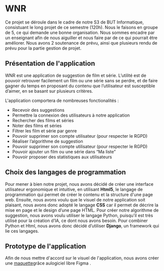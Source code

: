 # WNR

Ce projet se déroule dans le cadre de notre S3 de BUT Informatique, consistuant le long projet de ce semestre (120h). Nous le faisons en groupe de 5, ce qui demande une bonne organisation. Nous sommes encadre par un enseignant afin de nous aiguiller et nous faire par de ce qui pourrait être améliorer. Nous avons 2 soutenance de prévu, ainsi que plusieurs rendu de prévu pour la partie gestion de projet. 

## Présentation de l'application

WNR est une application de suggestion de film et série. L’utilité est de pouvoir retrouver facilement un film ou une série sans se perdre, et de faire gagner du temps en proposant du contenu que l’utilisateur est susceptible d’aimer, en se basant sur plusieurs critères. 

L'application comportera de nombreuses fonctionalités : 

- Recevoir des suggestions 
- Permettre la connexion des utilisateurs à notre application
- Rechercher des films et séries
- Noter des films et séries
- Filtrer les film et série par genre
- Pouvoir supprimer son compte utilisateur (pour respecter le RGPD)
- Réaliser l’algorithme de suggestion
- Pouvoir supprimer son compte utilisateur (pour respecter le RGPD)
- Pouvoir ajouter un film ou une série dans “Ma liste”
- Pouvoir proposer des statistiques aux utilisateurs 

## Choix des langages de programmation

Pour mener à bien notre projet, nous avons décidé de créer une interface utilisateur ergonomique et intuitive, en utilisant **Html5**, le langage de programmation qui permet de créer le contenu et la structure d'une page web. Ensuite, nous avons voulu que le visuel de notre application soit plaisant, nous avons donc adopté le langage **CSS** car il permet de décrire la mise en page et le design d’une page HTML. Pour créer notre algorithme de suggestion, nous avons voulu utiliser le langage Python, puisqu’il est très utilisé pour la création d’IA, ce dont nous avons besoin. Pour combiner Python et Html, nous avons donc décidé d’utiliser **Django**, un framework qui lie ces langages. 

## Prototype de l'application

Afin de nous mettre d'accord sur le visuel de l'application, nous avons créer une [maquette](https://www.figma.com/proto/nwNRb43S8fsSh4LbzUYS7L/Sketch-%2F-Maquette?page-id=334%3A2&node-id=381%3A1501&viewport=377%2C319%2C0.04&scaling=scale-down&starting-point-node-id=381%3A1501)grâce aulogiciel libre Figma .
